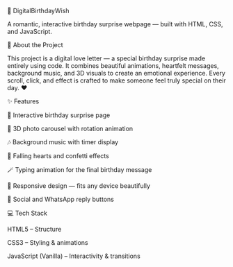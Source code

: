 🎉 DigitalBirthdayWish

A romantic, interactive birthday surprise webpage — built with HTML, CSS, and JavaScript.

💌 About the Project

This project is a digital love letter — a special birthday surprise made entirely using code.
It combines beautiful animations, heartfelt messages, background music, and 3D visuals to create an emotional experience.
Every scroll, click, and effect is crafted to make someone feel truly special on their day. ❤️
      
✨ Features
      
🎂 Interactive birthday surprise page
      
💖 3D photo carousel with rotation animation
      
🎶 Background music with timer display
      
💫 Falling hearts and confetti effects
      
🪄 Typing animation for the final birthday message
      
🌈 Responsive design — fits any device beautifully
      
🔗 Social and WhatsApp reply buttons

💻 Tech Stack

HTML5 – Structure
      
CSS3 – Styling & animations
      
JavaScript (Vanilla) – Interactivity & transitions
